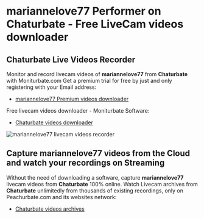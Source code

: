 # mariannelove77 Performer on Chaturbate - Free LiveCam videos downloader

## Chaturbate Live Videos Recorder

Monitor and record livecam videos of **mariannelove77** from **Chaturbate** with Moniturbate.com
Get a premium trial for free by just and only registering with your Email address:
* [mariannelove77 Premium videos downloader](https://moniturbate.com/request-demo-licence-key.html)

Free livecam videos downloader - Moniturbate Software:
* [Chaturbate videos downloader](https://moniturbate.com/moniturbate-download-software.html)

![mariannelove77 livecam videos recorder](https://peachurnet.com/templates/moniturbate-software.png)


## Capture mariannelove77 videos from the Cloud and watch your recordings on Streaming

Without the need of downloading a software, capture **mariannelove77** livecam videos from **Chaturbate** 100% online.
Watch Livecam archives from **Chaturbate** unlimitedly from thousands of existing recordings, only on Peachurbate.com and its websites network:
* [Chaturbate videos archives](https://peachurnet.com/)